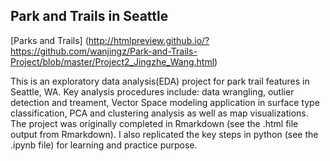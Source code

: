 ## Park and Trails in Seattle

[Parks and Trails] (http://htmlpreview.github.io/?https://github.com/wanjingz/Park-and-Trails-Project/blob/master/Project2_Jingzhe_Wang.html)

This is an exploratory data analysis(EDA) project for park trail features in Seattle, WA. Key analysis procedures include: data wrangling,
outlier detection and treament, Vector Space modeling application in surface type classification, PCA and clustering analysis as well as 
map visualizations. The project was originally completed in Rmarkdown (see the .html file output from Rmarkdown). I also replicated the key 
steps in python (see the .ipynb file) for learning and practice purpose. 


